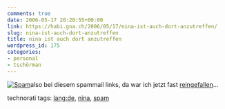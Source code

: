 ```yaml
---
comments: true
date: 2006-05-17 20:20:55+00:00
link: https://habi.gna.ch/2006/05/17/nina-ist-auch-dort-anzutreffen/
slug: nina-ist-auch-dort-anzutreffen
title: nina ist auch dort anzutreffen
wordpress_id: 175
categories:
- personal
- tschörman
---
```



[![Spam](https://habi.gna.ch/blog/images/spam-tm.jpg)](https://habi.gna.ch/blog/images/spam.jpg)also bei diesem spammail links, da war ich jetzt fast [reingefallen](https://flickr.com/photos/habi/tags/nina/)...





technorati tags: [lang:de](http://www.technorati.com/tag/lang:de), [nina](http://www.technorati.com/tag/nina), [spam](http://www.technorati.com/tag/spam)
